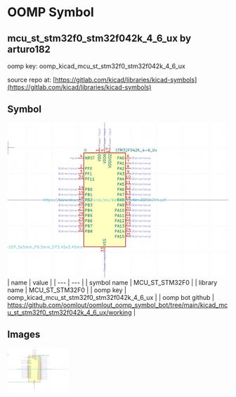 # OOMP Symbol  
## mcu_st_stm32f0_stm32f042k_4_6_ux  by arturo182  
  
oomp key: oomp_kicad_mcu_st_stm32f0_stm32f042k_4_6_ux  
  
source repo at: [https://gitlab.com/kicad/libraries/kicad-symbols](https://gitlab.com/kicad/libraries/kicad-symbols)  
## Symbol  
  
[![working.png](working_600.png)](working.png)  
| name | value | 
| --- | --- | 
| symbol name | MCU_ST_STM32F0 | 
| library name | MCU_ST_STM32F0 | 
| oomp key | oomp_kicad_mcu_st_stm32f0_stm32f042k_4_6_ux | 
| oomp bot github | https://github.com/oomlout/oomlout_oomp_symbol_bot/tree/main/kicad_mcu_st_stm32f0_stm32f042k_4_6_ux/working | 
## Images  
  
[![working.png](working_140.png)](working.png)  
